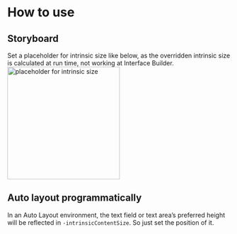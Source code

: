 # How to use
## Storyboard 
Set a placeholder for intrinsic size like below, as the overridden intrinsic size is calculated at run time, not working at Interface Builder.
<img width="254" alt="placeholder for intrinsic size" src="https://user-images.githubusercontent.com/14970271/149664107-7b193fbe-da49-415b-9908-fa76d74a2b9c.png">

## Auto layout programmatically
In an Auto Layout environment, the text field or text area’s preferred height will be reflected in `-intrinsicContentSize`. So just set the position of it. 

